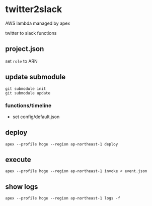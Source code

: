 # twitter2slack

AWS lambda managed by apex

twitter to slack functions

## project.json

set `role` to ARN

## update submodule

```
git submodule init
git submodule update
```

### functions/timeline
- set config/default.json

## deploy

```
apex --profile hoge --region ap-northeast-1 deploy
```

## execute

```
apex --profile hoge --region ap-northeast-1 invoke < event.json
```

## show logs

```
apex --profile hoge --region ap-northeast-1 logs -f
```
